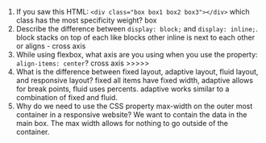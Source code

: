 <!-- Answers to the Self Study Questions go here -->

1. If you saw this HTML: `<div class="box box1 box2 box3"></div>` which class has the most specificity weight? box
2. Describe the difference between `display: block;` and `display: inline;`. block stacks on top of each like blocks other inline is next to each other or aligns - cross axis 
3. While using flexbox, what axis are you using when you use the property: `align-items: center`? cross axis >>>>>
4. What is the difference between fixed layout, adaptive layout, fluid layout, and responsive layout? fixed all items have fixed width,  adaptive allows for break points, fluid uses percents.  adaptive works similar to a combination of fixed and fluid. 
5. Why do we need to use the CSS property max-width on the outer most container in a responsive website? We want to contain the data in the main box. The max width allows for nothing to go outside of the container. 
